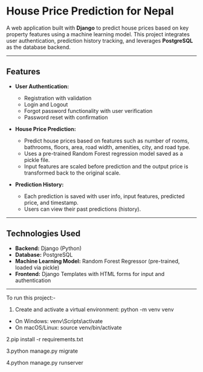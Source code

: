 # House Price Prediction for Nepal

A web application built with **Django** to predict house prices based on key property features using a machine learning model. This project integrates user authentication, prediction history tracking, and leverages **PostgreSQL** as the database backend.

---

## Features

- **User Authentication:**
  - Registration with validation
  - Login and Logout
  - Forgot password functionality with user verification
  - Password reset with confirmation

- **House Price Prediction:**
  - Predict house prices based on features such as number of rooms, bathrooms, floors, area, road width, amenities, city, and road type.
  - Uses a pre-trained Random Forest regression model saved as a pickle file.
  - Input features are scaled before prediction and the output price is transformed back to the original scale.

- **Prediction History:**
  - Each prediction is saved with user info, input features, predicted price, and timestamp.
  - Users can view their past predictions (history).

---

## Technologies Used

- **Backend:** Django (Python)
- **Database:** PostgreSQL
- **Machine Learning Model:** Random Forest Regressor (pre-trained, loaded via pickle)
- **Frontend:** Django Templates with HTML forms for input and authentication
---

To run this project:-
1. Create and activate a virtual environment:
python -m venv venv
* On Windows:
venv\Scripts\activate
* On macOS/Linux:
source venv/bin/activate

2.pip install -r requirements.txt

3.python manage.py migrate

4.python manage.py runserver

